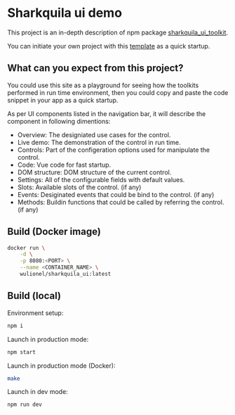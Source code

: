 # Sharkquila ui demo

This project is an in-depth description of npm package [sharkquila_ui_toolkit](https://github.com/enw860/sharkquila_ui_toolkit).

You can initiate your own project with this [template](https://github.com/enw860/sharkquila_quick_startup) as a quick startup. 

## What can you expect from this project?

You could use this site as a playground for seeing how the toolkits performed in run time environment, then you could copy and paste the code snippet in your app as a quick startup.

As per UI components listed in the navigation bar, it will describe the component in following dimentions:

* Overview: The designiated use cases for the control.
* Live demo: The demonstration of the control in run time.
* Controls: Part of the configeration options used for manipulate the control.
* Code: Vue code for fast startup.
* DOM structure: DOM structure of the current control.
* Settings: All of the configurable fields with default values.
* Slots: Available slots of the control. (if any)
* Events: Desiginated events that could be bind to the control. (if any)
* Methods: Buildin functions that could be called by referring the control. (if any)

## Build (Docker image)

```bash
docker run \
    -d \
    -p 8080:<PORT> \
    --name <CONTAINER_NAME> \
    wulionel/sharkquila_ui:latest
```

## Build (local)

Environment setup:
```bash
npm i
```

Launch in production mode:
```bash
npm start
```

Launch in production mode (Docker):
```bash
make
```

Launch in dev mode:
```bash
npm run dev
```